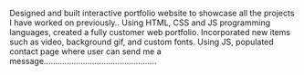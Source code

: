 Designed and built interactive portfolio website to showcase all the projects I have worked on
previously..
Using HTML, CSS and JS programming languages, created a fully customer web portfolio.
Incorporated new items such as video, background gif, and custom fonts.
Using JS, populated contact page where user can send me a message.................................................
